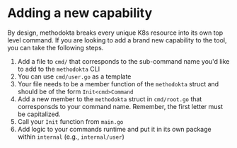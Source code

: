 # Adding a new capability

By design, methodokta breaks every unique K8s resource into its own top level command. If you are looking to add a brand new capability to the tool, you can take the following steps.

1. Add a file to `cmd/` that corresponds to the sub-command name you'd like to add to the `methodokta` CLI
2. You can use `cmd/user.go` as a template
3. Your file needs to be a member function of the `methodokta` struct and should be of the form `Init<cmd>Command`
4. Add a new member to the `methodokta` struct in `cmd/root.go` that corresponsds to your command name. Remember, the first letter must be capitalized.
5. Call your `Init` function from `main.go`
6. Add logic to your commands runtime and put it in its own package within `internal` (e.g., `internal/user`)
